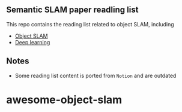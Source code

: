 ## Semantic SLAM paper readling list 

This repo contains the reading list related to object SLAM, including 

- [Object SLAM](https://github.com/moshanATucsd/Semantic-SLAM-paper-reading/blob/main/Object_SLAM.csv) 
- [Deep learning](https://github.com/moshanATucsd/Semantic-SLAM-paper-reading/blob/main/Deep_learning.csv) 

## Notes 

- Some reading list content is ported from `Notion` and are outdated 
# awesome-object-slam
